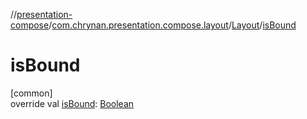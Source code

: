 //[presentation-compose](../../../index.md)/[com.chrynan.presentation.compose.layout](../index.md)/[Layout](index.md)/[isBound](is-bound.md)

# isBound

[common]\
override val [isBound](is-bound.md): [Boolean](https://kotlinlang.org/api/latest/jvm/stdlib/kotlin/-boolean/index.html)
